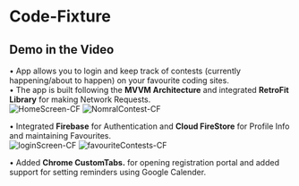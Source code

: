 # Code-Fixture
## Demo in the Video

• App allows you to login and keep track of contests (currently happening/about to happen) on your favourite coding sites.<br />
• The app is built following the **MVVM Architecture** and integrated **RetroFit Library** for making Network Requests.<br />
![HomeScreen-CF](https://github.com/VinayakMishraCoder/Code-Fixture/assets/85163724/81a9e767-3929-4d89-a0d1-714d08d6a82e)
![NomralContest-CF](https://github.com/VinayakMishraCoder/Code-Fixture/assets/85163724/a6430e1c-8e11-46ec-963b-4674e5bada56)

• Integrated **Firebase** for Authentication and **Cloud FireStore** for Profile Info and maintaining Favourites.<br />
![loginScreen-CF](https://github.com/VinayakMishraCoder/Code-Fixture/assets/85163724/a7fc128f-5fb5-4382-abca-f2bcb8c6c252)
![favouriteContests-CF](https://github.com/VinayakMishraCoder/Code-Fixture/assets/85163724/3c7a232f-8224-4600-aee9-a0463dfb866c)

• Added **Chrome CustomTabs.** for opening registration portal and added support for setting reminders using Google Calender. <br />

